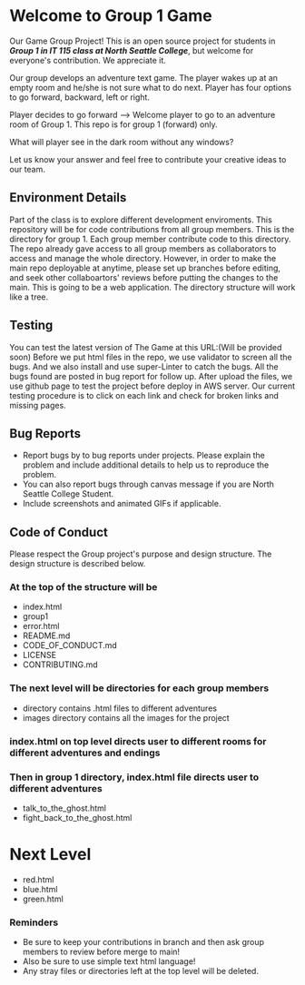 # Welcome to Group 1 Game
Our Game Group Project! This is an open source project for students in ***Group 1 in IT 115 class at North Seattle College***,
but welcome for everyone's contribution. We appreciate it.

Our group develops an adventure text game. The player wakes up at an empty room and he/she is not sure what to do next.
Player has four options to go forward, backward, left or right.

Player decides to go forward --> Welcome player to go to an adventure room of Group 1. This repo is for group 1 (forward) only.

What will player see in the dark room without any windows?

Let us know your answer and feel free to contribute your creative ideas to our team.

## Environment Details
Part of the class is to explore different development enviroments. This repository will be for code contributions from all group members.
This is the directory for group 1. Each group member contribute code to this directory.
The repo already gave access to all group members as collaborators to access and manage the whole directory.
However, in order to make the main repo deployable at anytime, please set up branches before editing, and seek other collaboartors' reviews before putting the
changes to the main.
This is going to be a web application. The directory structure will work like a tree.

## Testing
You can test the latest version of The Game at this URL:(Will be provided soon)
Before we put html files in the repo, we use validator to screen all the bugs.
And we also install and use super-Linter to catch the bugs. All the bugs found are posted in bug report for follow up.
After upload the files, we use github page to test the project before deploy in AWS server.
Our current testing procedure is to click on each link and check for broken links and missing pages.

## Bug Reports

* Report bugs by to bug reports under projects. Please explain the problem and include additional details to help us to reproduce the problem.
* You can also report bugs through canvas message if you are North Seattle College Student.
* Include screenshots and animated GIFs if applicable.


## Code of Conduct

Please respect the Group project's purpose and design structure. The design structure is described below.

### At the top of the structure will be

* index.html
* group1
* error.html
* README.md
* CODE_OF_CONDUCT.md
* LICENSE
* CONTRIBUTING.md

### The next level will be directories for each group members
* directory contains .html files to different adventures
* images directory contains all the images for the project

### index.html on top level directs user to different rooms for different adventures and endings
### Then in group 1 directory, index.html file directs user to different adventures 
* talk_to_the_ghost.html
* fight_back_to_the_ghost.html
# Next Level  
* red.html
* blue.html
* green.html

### Reminders

* Be sure to keep your contributions in branch and then ask group members to review before merge to main!
* Also be sure to use simple text html language!
* Any stray files or directories left at the top level will be deleted.
